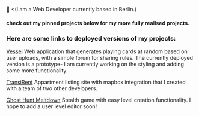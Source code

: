 🤠 <(I am a Web Developer currently based in Berlin.) 

#### check out my pinned projects below for my more fully realised projects. 

### Here are some links to deployed versions of my projects: 

[Vessel](https://the-vessel.herokuapp.com/)
Web application that generates playing cards at random based on
user uploads, with a simple forum for sharing rules. The currently deployed version is a prototype- I  am currently working on the styling and adding some more functionality. 

[TransiRent](https://transirent.herokuapp.com/)
Appartment listing site with mapbox integration that I created with a team of two other developers.

[Ghost Hunt Meltdown](https://atrathbone.github.io/Ghost-Hunt-Meltdown/)
Stealth game with easy level creation functionality. I hope to add a user level editor soon!
